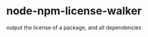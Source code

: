 node-npm-license-walker
=======================

output the license of a package, and all dependencies
